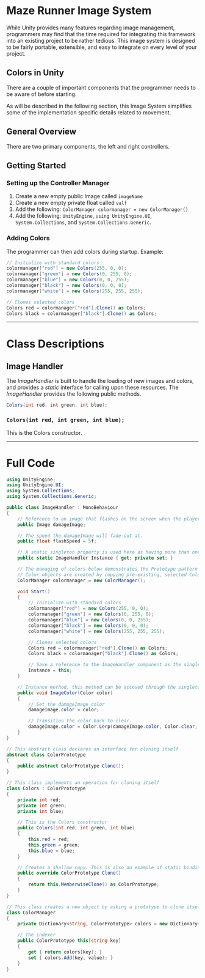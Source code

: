 # Maze Runner Image System
While Unity provides many features regarding image management, programmers may find that the time required for integrating this framework into an existing project to be rather tedious. This image system is designed to be fairly portable, extensible, and easy to integrate on every level of your project.

## Colors in Unity
There are a couple of important components that the programmer needs to be aware of before starting.

As will be described in the following section, this Image System simplifies some of the implementation specific details related to movement.

## General Overview
There are two primary components, the left and right controllers.

## Getting Started
### Setting up the Controller Manager
1. Create a new empty public Image called `imageName`
2. Create a new empty private float called `valf`
3. Add the following: `ColorManager colormanager = new ColorManager()`
4. Add the following: `UnityEngine`, `using UnityEngine.UI`, `System.Collections`, and `System.Collections.Generic`.

### Adding Colors
The programmer can then add colors during startup.
Example:

```csharp
// Initialize with standard colors
colormanager["red"] = new Colors(255, 0, 0);
colormanager["green"] = new Colors(0, 255, 0);
colormanager["blue"] = new Colors(0, 0, 255);
colormanager["black"] = new Colors(0, 0, 0);
colormanager["white"] = new Colors(255, 255, 255);

// Clones selected colors
Colors red = colormanager["red"].Clone() as Colors;
Colors black = colormanager["black"].Clone() as Colors;
```

----------------------------------------------------------
# Class Descriptions

## Image Handler
The _ImageHandler_ is built to handle the loading of new images and colors, and provides a *static* interface for calling upon these resources. The _ImageHandler_ provides the following public methods.
```csharp
Colors(int red, int green, int blue);
```

### `Colors(int red, int green, int blue);`
This is the Colors constructor.

----------------------------------------------------------
# Full Code

```csharp
using UnityEngine;
using UnityEngine.UI;
using System.Collections;
using System.Collections.Generic;

public class ImageHandler : MonoBehaviour
{
    // Reference to an image that flashes on the screen when the player takes damage.
    public Image damageImage;

    // The speed the damageImage will fade-out at.
    public float flashSpeed = 5f;

    // A static singleton property is used here as having more than one instance of these, might cause some very incorrect behavior.
    public static ImageHandler Instance { get; private set; }

    // The managing of colors below demonstrates the Prototype pattern in which new
    // Color objects are created by copying pre-existing, selected Colors of the same type.
    ColorManager colormanager = new ColorManager();

    void Start()
    {
        // Initialize with standard colors
        colormanager["red"] = new Colors(255, 0, 0);
        colormanager["green"] = new Colors(0, 255, 0);
        colormanager["blue"] = new Colors(0, 0, 255);
        colormanager["black"] = new Colors(0, 0, 0);
        colormanager["white"] = new Colors(255, 255, 255);

        // Clones selected colors
        Colors red = colormanager["red"].Clone() as Colors;
        Colors black = colormanager["black"].Clone() as Colors;

        // Save a reference to the ImageHandler component as the singleton instance.
        Instance = this;
    }

    // Instance method, this method can be accesed through the singleton instance.
    public void ImageColor(Color color)
    {
        // Set the damageImage color
        damageImage.color = color;

        // Transition the color back to clear.
        damageImage.color = Color.Lerp(damageImage.color, Color.clear, flashSpeed * Time.deltaTime);
    }
}

// This abstract class declares an interface for cloning itself
abstract class ColorPrototype
{
    public abstract ColorPrototype Clone();
}

// This class implements an operation for cloning itself
class Colors : ColorPrototype
{
    private int red;
    private int green;
    private int blue;

    // This is the Colors constructor
    public Colors(int red, int green, int blue)
    {
        this.red = red;
        this.green = green;
        this.blue = blue;
    }

    // Creates a shallow copy. This is also an example of static binding.
    public override ColorPrototype Clone()
    {
        return this.MemberwiseClone() as ColorPrototype;
    }
}

// This class creates a new object by asking a prototype to clone itself
class ColorManager
{
    private Dictionary<string, ColorPrototype> colors = new Dictionary<string, ColorPrototype>();

    // The indexer
    public ColorPrototype this[string key]
    {
        get { return colors[key]; }
        set { colors.Add(key, value); }
    }
}
```
